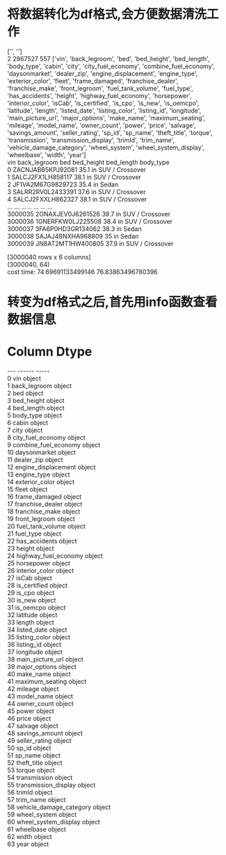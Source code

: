 # 将数据转化为df格式,会方便数据清洗工作

['', '']<br>
2 2967527 557
['vin', 'back_legroom', 'bed', 'bed_height', 'bed_length', 'body_type', 'cabin', 'city', 'city_fuel_economy', 'combine_fuel_economy', 'daysonmarket', 'dealer_zip', 'engine_displacement', 'engine_type', 'exterior_color', 'fleet', 'frame_damaged', 'franchise_dealer', 'franchise_make', 'front_legroom', 'fuel_tank_volume', 'fuel_type', 'has_accidents', 'height', 'highway_fuel_economy', 'horsepower', 'interior_color', 'isCab', 'is_certified', 'is_cpo', 'is_new', 'is_oemcpo', 'latitude', 'length', 'listed_date', 'listing_color', 'listing_id', 'longitude', 'main_picture_url', 'major_options', 'make_name', 'maximum_seating', 'mileage', 'model_name', 'owner_count', 'power', 'price', 'salvage', 'savings_amount', 'seller_rating', 'sp_id', 'sp_name', 'theft_title', 'torque', 'transmission', 'transmission_display', 'trimId', 'trim_name', 'vehicle_damage_category', 'wheel_system', 'wheel_system_display', 'wheelbase', 'width', 'year']<br>
                       vin back_legroom bed bed_height bed_length        body_type<br>
0        ZACNJABB5KPJ92081      35.1 in                            SUV / Crossover<br>
1        SALCJ2FX1LH858117      38.1 in                            SUV / Crossover<br>
2        JF1VA2M67G9829723      35.4 in                                      Sedan<br>
3        SALRR2RV0L2433391      37.6 in                            SUV / Crossover<br>
4        SALCJ2FXXLH862327      38.1 in                            SUV / Crossover<br>
...                    ...          ...  ..        ...        ...              ...<br>
3000035  2GNAXJEV0J6261526      39.7 in                            SUV / Crossover<br>
3000036  1GNERFKW0LJ225508      38.4 in                            SUV / Crossover<br>
3000037  3FA6P0HD3GR134062      38.3 in                                      Sedan<br>
3000038  SAJAJ4BNXHA968809        35 in                                      Sedan<br>
3000039  JN8AT2MT1HW400805      37.9 in                            SUV / Crossover<br>

[3000040 rows x 6 columns]<br>
(3000040, 64)<br>
cost time: 74.69691133499146 76.83863496780396

# 转变为df格式之后,首先用info函数查看数据信息
 #   Column                   Dtype <br>
---  ------                   ----- <br>
 0   vin                      object<br>
 1   back_legroom             object<br>
 2   bed                      object<br>
 3   bed_height               object<br>
 4   bed_length               object<br>
 5   body_type                object<br>
 6   cabin                    object<br>
 7   city                     object<br>
 8   city_fuel_economy        object<br>
 9   combine_fuel_economy     object<br>
 10  daysonmarket             object<br>
 11  dealer_zip               object<br>
 12  engine_displacement      object<br>
 13  engine_type              object<br>
 14  exterior_color           object<br>
 15  fleet                    object<br>
 16  frame_damaged            object<br>
 17  franchise_dealer         object<br>
 18  franchise_make           object<br>
 19  front_legroom            object<br>
 20  fuel_tank_volume         object<br>
 21  fuel_type                object<br>
 22  has_accidents            object<br>
 23  height                   object<br>
 24  highway_fuel_economy     object<br>
 25  horsepower               object<br>
 26  interior_color           object<br>
 27  isCab                    object<br>
 28  is_certified             object<br>
 29  is_cpo                   object<br>
 30  is_new                   object<br>
 31  is_oemcpo                object<br>
 32  latitude                 object<br>
 33  length                   object<br>
 34  listed_date              object<br>
 35  listing_color            object<br>
 36  listing_id               object<br>
 37  longitude                object<br>
 38  main_picture_url         object<br>
 39  major_options            object<br>
 40  make_name                object<br>
 41  maximum_seating          object<br>
 42  mileage                  object<br>
 43  model_name               object<br>
 44  owner_count              object<br>
 45  power                    object<br>
 46  price                    object<br>
 47  salvage                  object<br>
 48  savings_amount           object<br>
 49  seller_rating            object<br>
 50  sp_id                    object<br>
 51  sp_name                  object<br>
 52  theft_title              object<br>
 53  torque                   object<br>
 54  transmission             object<br>
 55  transmission_display     object<br>
 56  trimId                   object<br>
 57  trim_name                object<br>
 58  vehicle_damage_category  object<br>
 59  wheel_system             object<br>
 60  wheel_system_display     object<br>
 61  wheelbase                object<br>
 62  width                    object<br>
 63  year                     object<br>

